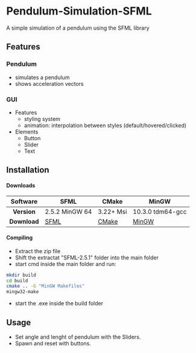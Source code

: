 # Pendulum-Simulation-SFML

A simple simulation of a pendulum using the SFML library

## Features
### Pendulum
- simulates a pendulum
- shows acceleration vectors
### GUI
+ Features
  * styling system
  * animation: interpolation between styles (default/hovered/clicked)
+ Elements
  * Button  
  * Slider
  * Text


## Installation

#### Downloads

| Software             	| **SFML**                                              	| **CMake**                            	| **MinGW**                                             	|
|:------------:	|-------------------------------------------------------	|--------------------------------------	|-------------------------------------------------------	|
| **Version**  	| 2.5.2 MinGW 64                                        	| 3.22+  Msi                               	| 10.3.0 tdm64-gcc                                      	|
| **Download** 	| [SFML](https://www.sfml-dev.org/download/sfml/2.5.1/) 	| [CMake](https://cmake.org/download/) 	| [MinGW](https://jmeubank.github.io/tdm-gcc/download/) 

#### Compiling

- Extract the zip file
- Shift the extractat "SFML-2.5.1" folder into the main folder 
- start cmd inside the main folder and run:
```sh
mkdir build
cd build
cmake .. -G "MinGW Makefiles"
mingw32-make
```
- start the .exe inside the build folder

## Usage
- Set angle and lenght of pendulum with the Sliders. 
- Spawn and reset with buttons.
